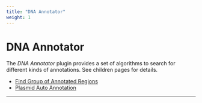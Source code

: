 ```yaml
---
title: "DNA Annotator"
weight: 1
---
```



# DNA Annotator

The _DNA Annotator_ plugin provides a set of algorithms to search for different kinds of annotations. See children pages for details.

*   [Find Group of Annotated Regions](find-group-of-annotated-regions.md)
*   [Plasmid Auto Annotation](plasmid-auto-annotation.md)


-------------------------------------------------------------------------------------------------------------------------------------------------------------
